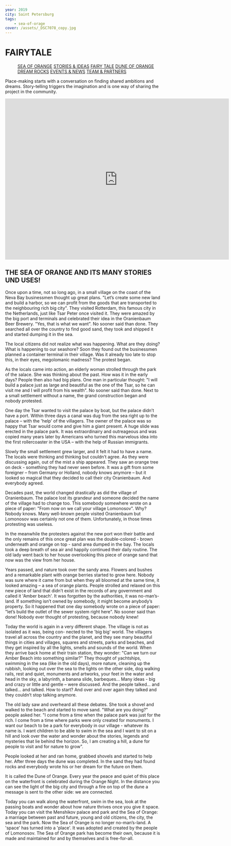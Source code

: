 ```yaml
---
year: 2019
city: Saint Petersburg
tags:
    - sea-of-orage
cover: /assets/_DSC7078_copy.jpg
---
```


# FAIRYTALE

<Menu>
<a href="/sea-of-orange">SEA OF ORANGE</a>
<a href="/sea-of-orange/stories-and-ideas">STORIES & IDEAS</a>
<a href="/sea-of-orange/fairytale">FAIRY TALE</a>
<a href="/sea-of-orange/dune-of-orange">DUNE OF ORANGE</a>
<a href="/sea-of-orange/dreamrocks">DREAM ROCKS</a>
<a href="/sea-of-orange/events-and-news">EVENTS & NEWS</a>
<a href="/sea-of-orange/team-and-partners">TEAM & PARTNERS</a>
</Menu>

Place-making starts with a conversation on finding shared ambitions and dreams. Story-telling triggers the imagination and is one way of sharing the project in the community.

<iframe width="725" height="521" src="https://www.youtube.com/watch?v=pJ_0Tp1e3rg" frameborder="0" 
allow="accelerometer; autoplay; encrypted-media; gyroscope; picture-in-picture" allowfullscreen></iframe>


## THE SEA OF ORANGE AND ITS MANY STORIES UND USES!

Once upon a time, not so long ago, in a small village on the coast of the Neva Bay businessmen thought up great plans. "Let’s create some new land and build a harbor, so we can profit from the goods that are transported to the neighbouring rich big city". They visited Rotterdam, this famous city in the Netherlands, just like Tsar Peter once visited it. They were amazed by the big port and terminals and celebrated their idea in the Oranienbaum Beer Brewery. "Yes, that is what we want". No sooner said than done. They searched all over the country to find good sand, they took and shipped it and started dumping it in the sea.

The local citizens did not realize what was happening. What are they doing? What is happening to our seashore? Soon they found out the businessmen planned a container terminal in their village. Was it already too late to stop this, in their eyes, megolomanic madness? The protest began.

As the locals came into action, an elderly woman strolled through the park of the зalace. She was thinking about the past. How was it in the early days? People then also had big plans. One man in particular thought: "I will build a palace just as large and beautiful as the one of the Tsar, so he can visit me and I will profit from his wealth". No sooner said than done. Next to a small settlement without a name, the grand construction began and nobody protested.

One day the Tsar wanted to visit the palace by boat, but the palace didn’t have a port. Within three days a canal was dug from the sea right up to the palace – with the 'help' of the villagers. The owner of the palace was so happy that Tsar would come and give him a giant present. A huge slide was erected in the palace park. It was extraordinairy and outreageous and was copied many years later by Americans who turned this marvelous idea into the first rollercoaster in the USA – with the help of Russian immigrants.

Slowly the small settlement grew larger, and it felt it had to have a name. The locals were thinking and thinking but couldn’t agree. As they were discussing again, out of the mist a ship appeared. They saw an orange tree on deck - something they had never seen before. It was a gift from some foreigner – from Germany or Holland, nobody knows anymore – but it looked so magical that they decided to call their city Oranienbaum. And everybody agreed.

Decades past, the world changed drastically as did the village of Oranienbaum. The palace lost its grandeur and someone decided the name of the village had to change too. This somebody somewhere wrote on a piece of paper: "From now on we call your village Lomonosov". Why? Nobody knows. Many well-known people visited Oranienbaum but Lomonosov was certainly not one of them. Unfortunately, in those times protesting was useless.

In the meanwhile the protesters against the new port won their battle and the only remains of this once great plan was the double-colored - brown underneath and orange on top - sand area dumped in the bay. The locals took a deep breath of sea air and happily continued their daily routine. The old lady went back to her house overlooking this piece of orange sand that now was the view from her house.

Years passed, and nature took over the sandy area. Flowers and bushes and a remarkable plant with orange berries started to grow here. Nobody was sure where it came from but when they all bloomed at the same time, it looked amazing – a sea of orange plants. People strolled and relaxed on this new piece of land that didn’t exist in the records of any government and called it 'Amber beach'. It was forgotten by the authorities, it was no-man’s-land. If something isn’t owned by somebody, it might become anybody’s property. So it happened that one day somebody wrote on a piece of paper: "let’s build the outlet of the sewer system right here". No sooner said than done! Nobody ever thought of protesting, because nobody knew!

Today the world is again in a very different shape. The village is not as isolated as it was, being con- nected to the 'big big' world. The villagers travel all across the country and the planet, and they see many beautiful things in cities and villages, squares and streets, parks and beaches, and they get inspired by all the lights, smells and sounds of the world. When they arrive back home at their train station, they wonder: "Can we turn our Amber Beach into something similar?" They thought of yachtships, swimming in the sea (like in the old days), more nature, cleaning up the rubbish, looking out over the sea to the lights on the other side, dog walking rails, rest and quiet, monuments and artworks, your feet in the water and head in the sky, a labyrinth, a banana slide, barbeques... Many ideas - big and crazy or little and gentle – were discussed. And the people talked... and talked... and talked. How to start? And over and over again they talked and they couldn’t stop talking anymore.

The old lady saw and overheard all these debates. She took a shovel and walked to the beach and started to move sand. "What are you doing?" people asked her. "I come from a time when the palace park was just for the rich. I come from a time where parks were only created for monuments. I want our beach to be a park for everybody in our village - whatever its name is. I want children to be able to swim in the sea and I want to sit on a hill and look over the water and wonder about the stories, legends and mysteries that lie behind the horizon. So, I am creating a hill, a dune for people to visit and for nature to grow".

People looked at her and ran home, grabbed shovels and started to help her. After three days the dune was completed. In the sand they had found rocks and everybody wrote his or her dream for the future on them.

It is called the Dune of Orange. Every year the peace and quiet of this place on the waterfront is celebrated during the Orange Night. In the distance you can see the light of the big city and through a fire on top of the dune a message is sent to the other side: we are connected.

Today you can walk along the waterfront, swim in the sea, look at the passing boats and wonder about how nature thrives once you give it space. Today you can visit the Menshikov palace and park and the Sea of Orange: a marriage between past and future, young and old citizens, the city, the sea and the park. Now the Sea of Orange is no longer no-man’s-land. A 'space' has turned into a 'place'. It was adopted and created by the people of Lomonosov. The Sea of Orange park has become their own, because it is made and maintained for and by themselves and is free-for-all.
